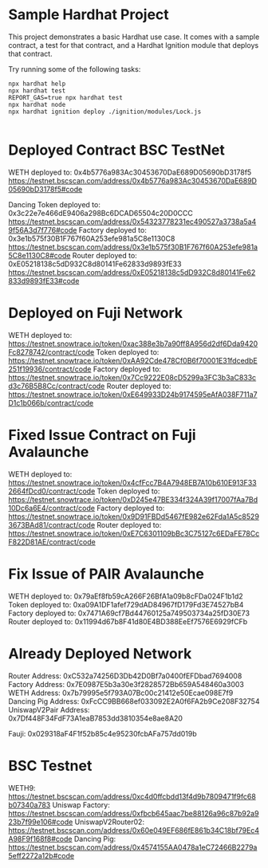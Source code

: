 # Sample Hardhat Project

This project demonstrates a basic Hardhat use case. It comes with a sample contract, a test for that contract, and a Hardhat Ignition module that deploys that contract.

Try running some of the following tasks:

```shell
npx hardhat help
npx hardhat test
REPORT_GAS=true npx hardhat test
npx hardhat node
npx hardhat ignition deploy ./ignition/modules/Lock.js


```
# Deployed Contract BSC TestNet
WETH deployed to: 0x4b5776a983Ac30453670DaE689D05690bD3178f5  https://testnet.bscscan.com/address/0x4b5776a983Ac30453670DaE689D05690bD3178f5#code

Dancing Token deployed to: 0x3c22e7e466dE9406a298Bc6DCAD65504c20D0CCC  https://testnet.bscscan.com/address/0x54323778231ec490527a3738a5a49f56A3d7f776#code
Factory deployed to: 0x3e1b575f30B1F767f60A253efe981a5C8e1130C8  https://testnet.bscscan.com/address/0x3e1b575f30B1F767f60A253efe981a5C8e1130C8#code
Router deployed to: 0xE05218138c5dD932C8d80141Fe62833d9893fE33   https://testnet.bscscan.com/address/0xE05218138c5dD932C8d80141Fe62833d9893fE33#code

# Deployed on Fuji Network
WETH deployed to: https://testnet.snowtrace.io/token/0xac388e3b7a90ff8A956d2df6Dda9420Fc8278742/contract/code
Token deployed to: https://testnet.snowtrace.io/token/0xAA92Cde478Cf0B6f70001E31fdcedbE251f19936/contract/code
Factory deployed to: https://testnet.snowtrace.io/token/0x7Cc9222E08cD5299a3FC3b3aC833cd3c76B5B8Cc/contract/code
Router deployed to: https://testnet.snowtrace.io/token/0xE649933D24b9174595eAfA038F711a7D1c1b066b/contract/code

# Fixed Issue Contract on Fuji Avalaunche
WETH deployed to: https://testnet.snowtrace.io/token/0x4cfFcc7B4A7948EB7A10b610E913F332664fDcd0/contract/code
Token deployed to: https://testnet.snowtrace.io/token/0xD245e47BE334f324A39f17007fAa7Bd10Dc6a6E4/contract/code
Factory deployed to: https://testnet.snowtrace.io/token/0x9D91FBDd5467fE982e62Fda1A5c85293673BAd81/contract/code
Router deployed to: https://testnet.snowtrace.io/token/0xE7C6301109bBc3C75127c6EDaFE78CcF822D81AE/contract/code


# Fix Issue of PAIR Avalaunche
WETH deployed to: 0x79aEf8fb59cA266F26BfA1a09b8cFDa024F1b1d2
Token deployed to: 0xa09A1DF1afef729dAD84967fD179Fd3E74527bB4
Factory deployed to: 0x7471A69cf7Bd44760125a749503734a25fD30E73
Router deployed to: 0x11994d67b8F41d80E4BD388EeEf7576E6929fCFb

# Already Deployed Network 

Router Address: 0xC532a74256D3Db42D0Bf7a0400fEFDbad7694008
Factory Address: 0x7E0987E5b3a30e3f2828572Bb659A548460a3003
WETH Address: 0x7b79995e5f793A07Bc00c21412e50Ecae098E7f9
Dancing Pig Address: 0xFcCC9BB668ef033092E2A0f6FA2b9Ce208F32754
UniswapV2Pair Address: 0x7Df448F34FdF73A1eaB7853dd3810354e8ae8A20



Fauji: 0x029318aF4F1f52b85c4e95230fcbAFa757dd019b

# BSC Testnet
WETH9: https://testnet.bscscan.com/address/0xc4d0ffcbdd13f4d9b7809471f9fc68b07340a783
Uniswap Factory: https://testnet.bscscan.com/address/0xfbcb645aac7be88126a96c87b92a923b7f99e106#code
UniswapV2Router02: https://testnet.bscscan.com/address/0x60e049EF686fE861b34C18bf79Ec4A98F9f168f8#code
Dancing Pig: https://testnet.bscscan.com/address/0x4574155AA0478a1eC72466B2279a5eff2272a12b#code




